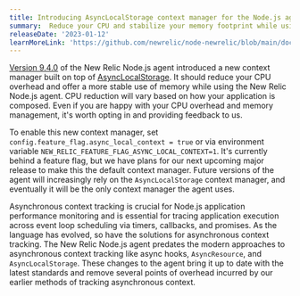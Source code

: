```yaml
---
title: Introducing AsyncLocalStorage context manager for the Node.js agent
summary:  Reduce your CPU and stabilize your memory footprint while using the Node.js agent with the new AsyncLocalStorage context manager
releaseDate: '2023-01-12'
learnMoreLink: 'https://github.com/newrelic/node-newrelic/blob/main/documentation/feature-flags.md#async_local_context'
---
```


[Version 9.4.0](https://github.com/newrelic/node-newrelic/releases/tag/v9.4.0) of the New Relic Node.js agent introduced a new context manager built on top of [AsyncLocalStorage](https://nodejs.org/api/async_context.html#class-asynclocalstorage). It should reduce your CPU overhead and offer a more stable use of memory while using the New Relic Node.js agent. CPU reduction will vary based on how your application is composed. Even if you are happy with your CPU overhead and memory management, it's worth opting in and providing feedback to us.

To enable this new context manager, set `config.feature_flag.async_local_context = true` or via environment variable `NEW_RELIC_FEATURE_FLAG_ASYNC_LOCAL_CONTEXT=1`. It's currently behind a feature flag, but we have plans for our next upcoming major release to make this the default context manager. Future versions of the agent will increasingly rely on the `AsyncLocalStorage` context manager, and eventually it will be the only context manager the agent uses.

Asynchronous context tracking is crucial for Node.js application performance monitoring and is essential for tracing application execution across event loop scheduling via timers, callbacks, and promises. As the language has evolved, so have the solutions for asynchronous context tracking. The New Relic Node.js agent predates the modern approaches to asynchronous context tracking like async hooks, `AsyncResource`, and `AsyncLocalStorage`. These changes to the agent bring it up to date with the latest standards and remove several points of overhead incurred by our earlier methods of tracking asynchronous context.


